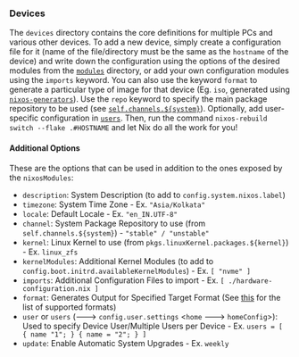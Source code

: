 ### Devices
The `devices` directory contains the core definitions for multiple PCs and various other devices. To add a new device, simply create a configuration file for it (name of the file/directory must be the same as the `hostname` of the device) and write down the configuration using the options of the desired modules from the [`modules`](../modules/README.md) directory, or add your own configuration modules using the `imports` keyword. You can also use the keyword `format` to generate a particular type of image for that device (Eg. `iso`, generated using [`nixos-generators`](https://github.com/nix-community/nixos-generators)). Use the `repo` keyword to specify the main package repository to be used (see [`self.channels.${system}`](../configuration.nix)). Optionally, add user-specific configuration in [`users`](../users/README.md). Then, run the command `nixos-rebuild switch --flake .#HOSTNAME` and let Nix do all the work for you!

#### Additional Options
These are the options that can be used in addition to the ones exposed by the `nixosModules`:

+ `description`: System Description (to add to `config.system.nixos.label`)
+ `timezone`: System Time Zone - Ex. `"Asia/Kolkata"`
+ `locale`: Default Locale - Ex. `"en_IN.UTF-8"`
+ `channel`: System Package Repository to use (from `self.channels.${system}`) - `"stable" / "unstable"`
+ `kernel`: Linux Kernel to use (from `pkgs.linuxKernel.packages.${kernel}`) - Ex. `linux_zfs`
+ `kernelModules`: Additional Kernel Modules (to add to `config.boot.initrd.availableKernelModules`) - Ex. `[ "nvme" ]`
+ `imports`: Additional Configuration Files to import - Ex. `[ ./hardware-configuration.nix ]`
+ `format`: Generates Output for Specified Target Format (See [this](https://github.com/nix-community/nixos-generators#supported-formats) for the list of supported formats)
+ `user` or `users` (---> `config.user.settings` <`home` ---> `homeConfig`>): Used to specify Device User/Multiple Users per Device - Ex. `users = [ { name "1"; } { name = "2"; } ]`
+ `update`: Enable Automatic System Upgrades - Ex. `weekly`